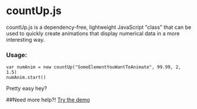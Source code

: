 countUp.js
==========

countUp.js is a dependency-free, lightweight JavaScript "class" that can be used to quickly create animations that display numerical data in a more interesting way.

### Usage:
    var numAnim = new countUp("SomeElementYouWantToAnimate", 99.99, 2, 1.5)
    numAnim.start()

Pretty easy hey?


##Need more help?! [Try the demo](//inorganik.github.io/countUp.js)
